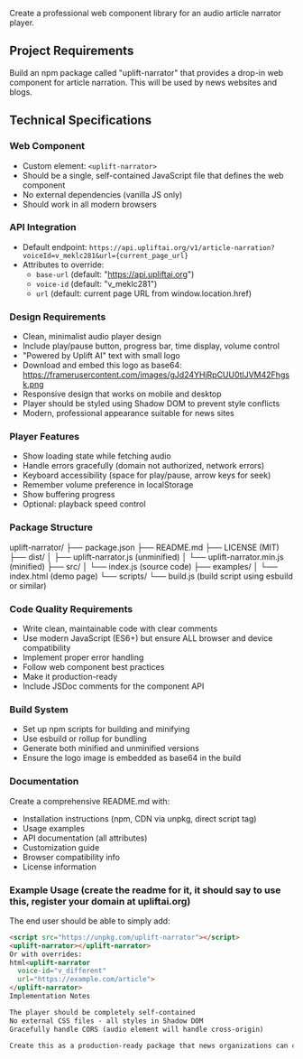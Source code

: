 Create a professional web component library for an audio article narrator player.

## Project Requirements

Build an npm package called "uplift-narrator" that provides a drop-in web component for article narration. This will be used by news websites and blogs.

## Technical Specifications

### Web Component
- Custom element: `<uplift-narrator>`
- Should be a single, self-contained JavaScript file that defines the web component
- No external dependencies (vanilla JS only)
- Should work in all modern browsers

### API Integration
- Default endpoint: `https://api.upliftai.org/v1/article-narration?voiceId=v_meklc281&url={current_page_url}`
- Attributes to override:
  - `base-url` (default: "https://api.upliftai.org")
  - `voice-id` (default: "v_meklc281")
  - `url` (default: current page URL from window.location.href)

### Design Requirements
- Clean, minimalist audio player design
- Include play/pause button, progress bar, time display, volume control
- "Powered by Uplift AI" text with small logo
- Download and embed this logo as base64: https://framerusercontent.com/images/gJd24YHjRpCUU0tlJVM42Fhgsk.png
- Responsive design that works on mobile and desktop
- Player should be styled using Shadow DOM to prevent style conflicts
- Modern, professional appearance suitable for news sites

### Player Features
- Show loading state while fetching audio
- Handle errors gracefully (domain not authorized, network errors)
- Keyboard accessibility (space for play/pause, arrow keys for seek)
- Remember volume preference in localStorage
- Show buffering progress
- Optional: playback speed control

### Package Structure
uplift-narrator/
├── package.json
├── README.md
├── LICENSE (MIT)
├── dist/
│   ├── uplift-narrator.js (unminified)
│   └── uplift-narrator.min.js (minified)
├── src/
│   └── index.js (source code)
├── examples/
│   └── index.html (demo page)
└── scripts/
└── build.js (build script using esbuild or similar)

### Code Quality Requirements
- Write clean, maintainable code with clear comments
- Use modern JavaScript (ES6+) but ensure ALL browser and device compatibility
- Implement proper error handling
- Follow web component best practices
- Make it production-ready
- Include JSDoc comments for the component API

### Build System
- Set up npm scripts for building and minifying
- Use esbuild or rollup for bundling
- Generate both minified and unminified versions
- Ensure the logo image is embedded as base64 in the build

### Documentation
Create a comprehensive README.md with:
- Installation instructions (npm, CDN via unpkg, direct script tag)
- Usage examples
- API documentation (all attributes)
- Customization guide
- Browser compatibility info
- License information

### Example Usage (create the readme for it, it should say to use this, register your domain at upliftai.org)
The end user should be able to simply add:
```html
<script src="https://unpkg.com/uplift-narrator"></script>
<uplift-narrator></uplift-narrator>
Or with overrides:
html<uplift-narrator 
  voice-id="v_different" 
  url="https://example.com/article">
</uplift-narrator>
Implementation Notes

The player should be completely self-contained
No external CSS files - all styles in Shadow DOM
Gracefully handle CORS (audio element will handle cross-origin)

Create this as a production-ready package that news organizations can confidently deploy on their websites. Focus on reliability, performance, and ease of integration.
